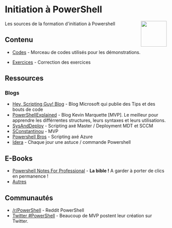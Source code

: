 # Initiation à PowerShell

[<img src="https://github.com/PowerShell/PowerShell/raw/master/assets/Powershell_256.png" align="right" width="80">](https://msdn.microsoft.com/en-us/powershell/)

Les sources de la formation d'initiation à Powershell



## Contenu

* [Codes](https://github.com/SynapsysIT/FormationPS/tree/master/Codes) - Morceau de codes utilisés pour les démonstrations.

* [Exercices](https://github.com/SynapsysIT/FormationPS/tree/master/Exercices) - Correction des exercices

  
## Ressources

### Blogs

- [Hey, Scripting Guy! Blog](http://blogs.technet.com/b/heyscriptingguy/) - Blog Microsoft qui publie des Tips et des bouts de code
- [PowerShellExplained](https://powershellexplained.com) - Blog Kevin Marquette [MVP]. Le meilleur pour apprendre les différrentes structures, leurs syntaxes et leurs utilisations.
- [SysAndDeploy](http://www.systanddeploy.com/) - Scripting axé Master / Deployment MDT et SCCM
- [SConstantinou](https://www.sconstantinou.com/category/powershell-scripts/) - MVP
- [Powershell Bros](https://www.powershellbros.com/) - Scripting axé Azure
- [Idera](https://community.idera.com/database-tools/powershell/powertips/b/tips) - Chaque jour une astuce / commande Powershell

## E-Books

- [Powershell Notes For Professional](https://github.com/SynapsysIT/FormationPS/raw/master/EBooks/PowerShellNotesForProfessionals.pdf) - **La bible !** A garder à porter de clics en permanence !
- [Autres](https://github.com/SynapsysIT/FormationPS/tree/master/EBooks)

## Communautés

- [/r/PowerShell](http://www.reddit.com/r/powershell) - Reddit PowerShell
- [Twitter #PowerShell](https://twitter.com/search?q=%23PowerShell&src=hash) - Beaucoup de MVP postent leur création sur Twitter.

